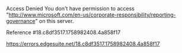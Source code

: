 Access Denied
You don't have permission to access "http://www.microsoft.com/en-us/corporate-responsibility/reporting-governance" on this server.

Reference #18.c8df3517.1758982408.4a858f17

https://errors.edgesuite.net/18.c8df3517.1758982408.4a858f17